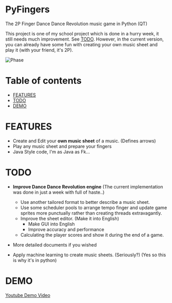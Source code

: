 # PyFingers

The 2P Finger Dance Dance Revolution music game in Python (QT) 

This project is one of my school project which is done in a hurry week, it still needs much improvement. See [TODO](#todo).
However, in the current version, you can already have some fun with creating your own music sheet and play it (with your friend, it's 2P).

![Phase](https://img.shields.io/badge/Phase-Need%20Enhansed%20But%20Not%20In%20Developing-orange.svg) <br/>

# Table of contents

- [FEATURES](#features)
- [TODO](#todo)
- [DEMO](#demo)

FEATURES
===

- Create and Edit your **own music sheet** of a music. (Defines arrows)
- Play any music sheet and prepare your fingers 
- Java Style code, I'm as Java as Fk...

TODO
===

- **Improve Dance Dance Revolution engine** (The current implementation was done in just a week with full of haste..)
    - Use another tailored format to better describe a music sheet.
    - Use some scheduler pools to arrange tempo finger and update game sprites more punctually rather than creating threads extravagantly. 
    - Improve the sheet editor. (Make it into English)
        - Make GUI into English
        - Improve accuracy and performance
    - Calculating the player scores and show it during the end of a game.
    
- More detailed documents if you wished
- Apply machine learning to create music sheets. (Seriously?) (Yes so this is why it's in python)

DEMO
===

[Youtube Demo Video](https://www.youtube.com/watch?v=cCnGRNj_92g)
